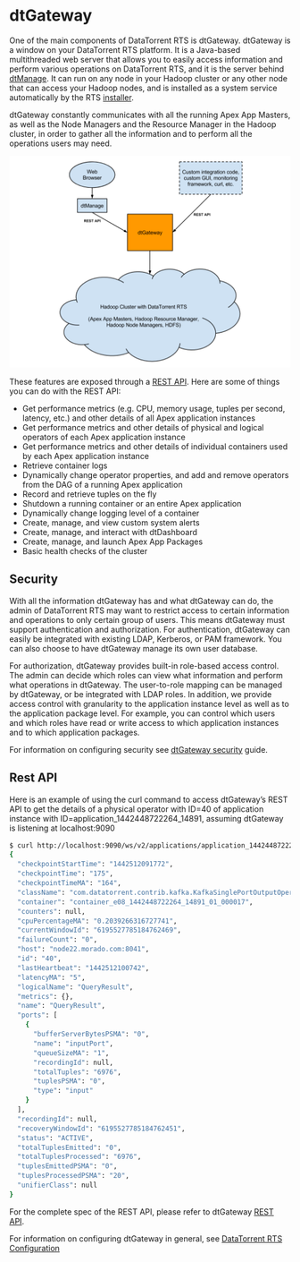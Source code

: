 dtGateway
===================

One of the main components of DataTorrent RTS is dtGateway.  dtGateway is a window on your DataTorrent RTS platform. It is a Java-based multithreaded web server that allows you to easily access information and perform various operations on DataTorrent RTS, and it is the server behind [dtManage](dtmanage.md). It can run on any node in your Hadoop cluster or any other node that can access your Hadoop nodes, and is installed as a system service automatically by the RTS [installer](installation.md).

dtGateway constantly communicates with all the running Apex App Masters, as well as the Node Managers and the Resource Manager in the Hadoop cluster, in order to gather all the information and to perform all the operations users may need.

![dtGateway diagram](images/dtgateway/dtgateway-01.png)

These features are exposed through a [REST API](dtgateway_api.md). Here are some of things you can do with the REST API:

- Get performance metrics (e.g. CPU, memory usage, tuples per second, latency, etc.) and other details of all Apex application instances
- Get performance metrics and other details of physical and logical operators of each Apex application instance
- Get performance metrics and other details of individual containers used by each Apex application instance
- Retrieve container logs
- Dynamically change operator properties, and add and remove operators from the DAG of a running Apex application
- Record and retrieve tuples on the fly
- Shutdown a running container or an entire Apex application
- Dynamically change logging level of a container
- Create, manage, and view custom system alerts
- Create, manage, and interact with dtDashboard
- Create, manage, and launch Apex App Packages
- Basic health checks of the cluster


## Security

With all the information dtGateway has and what dtGateway can do, the admin of DataTorrent RTS may want to restrict access to certain information and operations to only certain group of users. This means dtGateway must support authentication and authorization.  For authentication, dtGateway can easily be integrated with existing LDAP, Kerberos, or PAM framework.  You can also choose to have dtGateway manage its own user database.

For authorization, dtGateway provides built-in role-based access control. The admin can decide which roles can view what information and perform what operations in dtGateway. The user-to-role mapping can be managed by dtGateway, or be integrated with LDAP roles.  In addition, we provide access control with granularity to the application instance level as well as to the application package level. For example, you can control which users and which roles have read or write access to which application instances and to which application packages.

For information on configuring security see [dtGateway security](dtgateway_security.md) guide.

## Rest API

Here is an example of using the curl command to access dtGateway’s REST API to get the details of a physical operator with ID=40 of application instance with ID=application_1442448722264_14891, assuming dtGateway is listening at localhost:9090

```bash
$ curl http://localhost:9090/ws/v2/applications/application_1442448722264_14891/physicalPlan/operators/40
{
  "checkpointStartTime": "1442512091772",
  "checkpointTime": "175",
  "checkpointTimeMA": "164",
  "className": "com.datatorrent.contrib.kafka.KafkaSinglePortOutputOperator",
  "container": "container_e08_1442448722264_14891_01_000017",
  "counters": null,
  "cpuPercentageMA": "0.2039266316727741",
  "currentWindowId": "6195527785184762469",
  "failureCount": "0",
  "host": "node22.morado.com:8041",
  "id": "40",
  "lastHeartbeat": "1442512100742",
  "latencyMA": "5",
  "logicalName": "QueryResult",
  "metrics": {},
  "name": "QueryResult",
  "ports": [
    {
      "bufferServerBytesPSMA": "0",
      "name": "inputPort",
      "queueSizeMA": "1",
      "recordingId": null,
      "totalTuples": "6976",
      "tuplesPSMA": "0",
      "type": "input"
    }
  ],
  "recordingId": null,
  "recoveryWindowId": "6195527785184762451",
  "status": "ACTIVE",
  "totalTuplesEmitted": "0",
  "totalTuplesProcessed": "6976",
  "tuplesEmittedPSMA": "0",
  "tuplesProcessedPSMA": "20",
  "unifierClass": null
}
```

For the complete spec of the REST API, please refer to dtGateway [REST API](dtgateway_api.md).

For information on configuring dtGateway in general, see [DataTorrent RTS Configuration](configuration.md#configuration-files)

